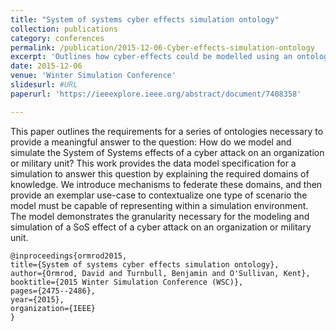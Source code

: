 ```yaml
---
title: "System of systems cyber effects simulation ontology"
collection: publications
category: conferences
permalink: /publication/2015-12-06-Cyber-effects-simulation-ontology
excerpt: 'Outlines how cyber-effects could be modelled using an ontological structure.'
date: 2015-12-06
venue: 'Winter Simulation Conference'
slidesurl: #URL
paperurl: 'https://ieeexplore.ieee.org/abstract/document/7408358'

---
```


This paper outlines the requirements for a series of ontologies necessary to provide a meaningful answer to the question: How do we model and simulate the System of Systems effects of a cyber attack on an organization or military unit? 
This work provides the data model specification for a simulation to answer this question by explaining the required domains of knowledge. 
We introduce mechanisms to federate these domains, and then provide an exemplar use-case to contextualize one type of scenario the model must be capable of representing within a simulation environment. 
The model demonstrates the granularity necessary for the modeling and simulation of a SoS effect of a cyber attack on an organization or military unit.

    @inproceedings{ormrod2015,
    title={System of systems cyber effects simulation ontology},
    author={Ormrod, David and Turnbull, Benjamin and O'Sullivan, Kent},
    booktitle={2015 Winter Simulation Conference (WSC)},
    pages={2475--2486},
    year={2015},
    organization={IEEE}
    }